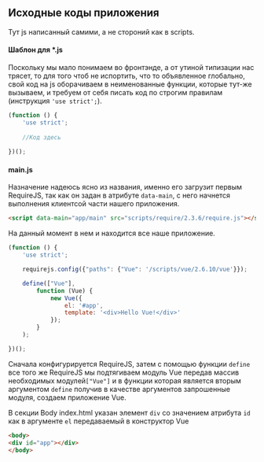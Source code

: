 ## Исходные коды приложения

Тут js написанный самими, а не стороний как в scripts.

#### Шаблон для *.js
Поскольку мы мало понимаем во фронтэнде, а от утиной типизации нас трясет, то для того чтоб не испортить,
 что то объявленное глобально, свой код на js оборачиваем в неименованные функции, которые тут-же вызываем,
 и требуем от себя писать код по строгим правилам (инструкция `'use strict';`). 

```js  
(function () {
    'use strict';
 
    //Код здесь
 
})(); 
```

#### main.js
Назначение надеюсь ясно из названия, именно его загрузит первым RequireJS, так как он задан в атрибуте
`data-main`, с него начнется выполнения клиентсой части нашего приложения.

```html
<script data-main="app/main" src="scripts/require/2.3.6/require.js"></script>
```

На данный момент в нем и находится все наше приложение. 

```js
(function () {
    'use strict';

    requirejs.config({"paths": {"Vue": '/scripts/vue/2.6.10/vue'}});

    define(["Vue"],
        function (Vue) {
            new Vue({
                el: '#app',
                template: '<div>Hello Vue!</div>'
            });
        }
    );

})();
```
Сначала конфигурируется RequireJS, затем с помощью функции `define` все того же RequireJS мы подтягиваем
 модуль Vue передав массив необходимых модулей`["Vue"]` и в функции которая является вторым аргументом `define`
 получив в качестве аргументов запрошенные модуля, создаем приложение Vue.
 
В секции Body index.html указан элемент `div` со значением атрибута `id` как в аргументе `el` 
 передаваемый в конструктор Vue
 ```html
<body>
<div id="app"></div>
</body>
``` 